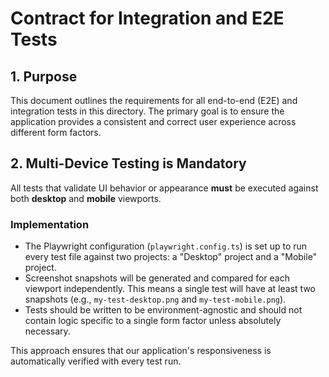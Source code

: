 # Contract for Integration and E2E Tests

## 1. Purpose

This document outlines the requirements for all end-to-end (E2E) and integration tests in this directory. The primary goal is to ensure the application provides a consistent and correct user experience across different form factors.

## 2. Multi-Device Testing is Mandatory

All tests that validate UI behavior or appearance **must** be executed against both **desktop** and **mobile** viewports.

### Implementation

- The Playwright configuration (`playwright.config.ts`) is set up to run every test file against two projects: a "Desktop" project and a "Mobile" project.
- Screenshot snapshots will be generated and compared for each viewport independently. This means a single test will have at least two snapshots (e.g., `my-test-desktop.png` and `my-test-mobile.png`).
- Tests should be written to be environment-agnostic and should not contain logic specific to a single form factor unless absolutely necessary.

This approach ensures that our application's responsiveness is automatically verified with every test run.
